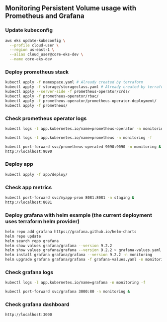 ## Monitoring Persistent Volume usage with Prometheus and Grafana

### Update kubeconfig

```bash
aws eks update-kubeconfig \
  --profile cloud-user \
  --region us-east-1 \
  --alias cloud_user@core-eks-dev \
  --name core-eks-dev
```
### Deploy prometheus stack

```bash
kubectl apply -f namespace.yaml # Already created by terraform
kubectl apply -f storage/storageclass.yaml # Already created by terraform
kubectl apply --server-side -f prometheus-operator/crds/
kubectl apply -f prometheus-operator/rbac/
kubectl apply -f prometheus-operator/prometheus-operator-deployment/
kubectl apply -f prometheus/
```

### Check prometheus operator logs

```bash
kubectl logs -l app.kubernetes.io/name=prometheus-operator -n monitoring -f
```
```bash
kubectl logs -l app.kubernetes.io/name=prometheus -n monitoring -f
```
```bash
kubectl port-forward svc/prometheus-operated 9090:9090 -n monitoring &
http://localhost:9090
```

### Deploy app
```bash
kubectl apply -f app/deploy/
```

### Check app metrics
```bash
kubectl port-forward svc/myapp-prom 8081:8081 -n staging &
http://localhost:8081
```
### Deploy grafana with helm example (the current deployment uses terraform helm provider)
```bash
helm repo add grafana https://grafana.github.io/helm-charts
helm repo update
helm search repo grafana
helm show values grafana/grafana --version 9.2.2
helm show values grafana/grafana --version 9.2.2 > grafana-values.yaml
helm install grafana grafana/grafana --version 9.2.2 -n monitoring
helm upgrade grafana grafana/grafana -f grafana-values.yaml -n monitoring
```

### Check grafana logs
```bash
kubectl logs -l app.kubernetes.io/name=grafana -n monitoring -f
```
```bash
kubectl port-forward svc/grafana 3000:80 -n monitoring &
```

### Check grafana dashboard
```bash
http://localhost:3000
```
